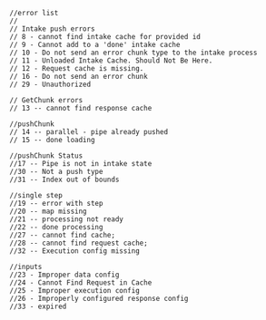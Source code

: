 
    //error list
    //
    // Intake push errors
    // 8 - cannot find intake cache for provided id
    // 9 - Cannot add to a 'done' intake cache
    // 10 - Do not send an error chunk type to the intake process
    // 11 - Unloaded Intake Cache. Should Not Be Here.
    // 12 - Request cache is missing.
    // 16 - Do not send an error chunk
    // 29 - Unauthorized

    // GetChunk errors
    // 13 -- cannot find response cache

    //pushChunk
    // 14 -- parallel - pipe already pushed
    // 15 -- done loading

    //pushChunk Status
    //17 -- Pipe is not in intake state
    //30 -- Not a push type
    //31 -- Index out of bounds

    //single step
    //19 -- error with step
    //20 -- map missing
    //21 -- processing not ready
    //22 -- done processing
    //27 -- cannot find cache;
    //28 -- cannot find request cache;
    //32 -- Execution config missing

    //inputs
    //23 - Improper data config
    //24 - Cannot Find Request in Cache
    //25 - Improper execution config
    //26 - Improperly configured response config
    //33 - expired

